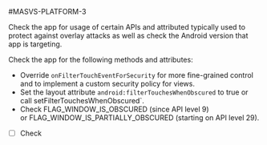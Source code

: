 #MASVS-PLATFORM-3 

Check the app for usage of certain APIs and attributed typically used to protect against overlay attacks as well as check the Android version that app is targeting.

Check the app for the following methods and attributes:

- Override `onFilterTouchEventForSecurity` for more fine-grained control and to implement a custom security policy for views.
- Set the layout attribute `android:filterTouchesWhenObscured` to true or call setFilterTouchesWhenObscured`.
- Check FLAG_WINDOW_IS_OBSCURED (since API level 9) or FLAG_WINDOW_IS_PARTIALLY_OBSCURED (starting on API level 29).

- [ ] Check